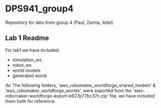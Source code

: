 # DPS941_group4
Repository for labs from group 4 (Paul, Zarina, Adel)

## Lab 1 Readme

For lab1 we have included:
  - simulation_ws
  - robot_ws
  - world models
  - generated world 

/br
The following folders, 'aws_robomaker_worldforge_shared_models' & 'aws_robomaker_worldforge_worlds', were exported from the 'aws-robomaker-worldforge-export-k627p77bc37h.zip' file, we have included them both for reference. 
 
